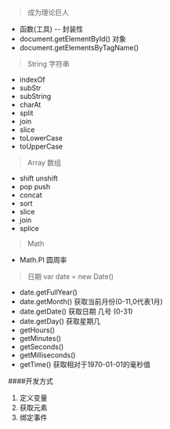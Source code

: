 > 成为理论巨人

- 函数(工具) -- 封装性
- document.getElementById() 对象
- document.getElementsByTagName()

> String 字符串

- indexOf
- subStr
- subString
- charAt
- split
- join
- slice
- toLowerCase
- toUpperCase

> Array 数组

- shift unshift
- pop push
- concat
- sort
- slice
- join
- splice

> Math

- Math.PI 圆周率

> 日期 var date = new Date()

- date.getFullYear()
- date.getMonth() 获取当前月份(0-11,0代表1月) 
- date.getDate() 获取日期 几号  (0-31)
- date.getDay()  获取星期几
- getHours()
- getMinutes()
- getSeconds()
- getMilliseconds()
- getTime() 获取相对于1970-01-01的毫秒值

####开发方式
 1. 定义变量
 2. 获取元素
 3. 绑定事件